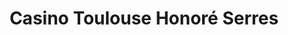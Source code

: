---
title: "Casino Toulouse Honoré Serres"
url: /toulouse/casino-toulouse-honore-serres/
shop: Supermarkt
---